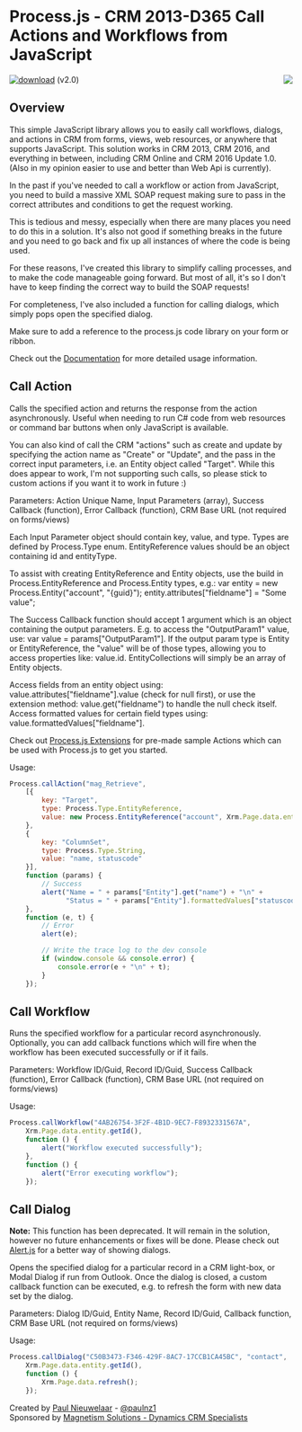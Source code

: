 # Process.js - CRM 2013-D365 Call Actions and Workflows from JavaScript
[![download](https://user-images.githubusercontent.com/14048382/27844360-c7ea9670-6174-11e7-8658-80d356c1ba8f.png)](https://github.com/PaulNieuwelaar/processjs/raw/master/ProcessJS_2_0_2_0.zip) (v2.0) [<img align="right" src="https://user-images.githubusercontent.com/14048382/29433676-4eb13ea6-83f4-11e7-8c07-eca514b1b197.png"/>](https://github.com/PaulNieuwelaar/processjs/wiki/Documentation)

## Overview
This simple JavaScript library allows you to easily call workflows, dialogs, and actions in CRM from forms, views, web resources, or anywhere that supports JavaScript. This solution works in CRM 2013, CRM 2016, and everything in between, including CRM Online and CRM 2016 Update 1.0. (Also in my opinion easier to use and better than Web Api is currently).

In the past if you've needed to call a workflow or action from JavaScript, you need to build a massive XML SOAP request making sure to pass in the correct attributes and conditions to get the request working.

This is tedious and messy, especially when there are many places you need to do this in a solution. It's also not good if something breaks in the future and you need to go back and fix up all instances of where the code is being used.

For these reasons, I've created this library to simplify calling processes, and to make the code manageable going forward. But most of all, it's so I don't have to keep finding the correct way to build the SOAP requests!

For completeness, I've also included a function for calling dialogs, which simply pops open the specified dialog.

Make sure to add a reference to the process.js code library on your form or ribbon.

Check out the [Documentation](https://github.com/PaulNieuwelaar/alertjs/wiki/Documentation) for more detailed usage information.

## Call Action
Calls the specified action and returns the response from the action asynchronously. Useful when needing to run C# code from web resources or command bar buttons when only JavaScript is available. 

You can also kind of call the CRM "actions" such as create and update by specifying the action name as "Create" or "Update", and the pass in the correct input parameters, i.e. an Entity object called "Target". While this does appear to work, I'm not supporting such calls, so please stick to custom actions if you want it to work in future :)

Parameters: Action Unique Name, Input Parameters (array), Success Callback (function), Error Callback (function), CRM Base URL (not required on forms/views)

Each Input Parameter object should contain key, value, and type. Types are defined by Process.Type enum. EntityReference values should be an object containing id and entityType. 

To assist with creating EntityReference and Entity objects, use the build in Process.EntityReference and Process.Entity types, e.g.: var entity = new Process.Entity("account", "{guid}"); entity.attributes["fieldname"] = "Some value";

The Success Callback function should accept 1 argument which is an object containing the output parameters. E.g. to access the "OutputParam1" value, use: var value = params["OutputParam1"]. If the output param type is Entity or EntityReference, the "value" will be of those types, allowing you to access properties like: value.id. EntityCollections will simply be an array of Entity objects. 

Access fields from an entity object using: value.attributes["fieldname"].value (check for null first), or use the extension method: value.get("fieldname") to handle the null check itself. Access formatted values for certain field types using: value.formattedValues["fieldname"].

Check out [Process.js Extensions](https://github.com/PaulNieuwelaar/processjsext) for pre-made sample Actions which can be used with Process.js to get you started.

Usage:
```javascript
Process.callAction("mag_Retrieve",
    [{
        key: "Target",
        type: Process.Type.EntityReference,
        value: new Process.EntityReference("account", Xrm.Page.data.entity.getId())
    },
    {
        key: "ColumnSet",
        type: Process.Type.String,
        value: "name, statuscode"
    }],
    function (params) {
        // Success
        alert("Name = " + params["Entity"].get("name") + "\n" +
              "Status = " + params["Entity"].formattedValues["statuscode"]);
    },
    function (e, t) {
        // Error
        alert(e);

        // Write the trace log to the dev console
        if (window.console && console.error) {
            console.error(e + "\n" + t);
        }
    });
```

## Call Workflow
Runs the specified workflow for a particular record asynchronously. Optionally, you can add callback functions which will fire when the workflow has been executed successfully or if it fails.

Parameters: Workflow ID/Guid, Record ID/Guid, Success Callback (function), Error Callback (function), CRM Base URL (not required on forms/views)

Usage:
```javascript
Process.callWorkflow("4AB26754-3F2F-4B1D-9EC7-F8932331567A", 
    Xrm.Page.data.entity.getId(),
    function () {
        alert("Workflow executed successfully");
    },
    function () {
        alert("Error executing workflow");
    });
```

## Call Dialog
**Note:** This function has been deprecated. It will remain in the solution, however no future enhancements or fixes will be done. Please check out [Alert.js](https://github.com/PaulNieuwelaar/alertjs/wiki/Documentation#alertshowdialogprocess) for a better way of showing dialogs.

Opens the specified dialog for a particular record in a CRM light-box, or Modal Dialog if run from Outlook. Once the dialog is closed, a custom callback function can be executed, e.g. to refresh the form with new data set by the dialog.

Parameters: Dialog ID/Guid, Entity Name, Record ID/Guid, Callback function, CRM Base URL (not required on forms/views)

Usage:
```javascript
Process.callDialog("C50B3473-F346-429F-8AC7-17CCB1CA45BC", "contact", 
    Xrm.Page.data.entity.getId(),         
    function () { 
        Xrm.Page.data.refresh(); 
    });
```

Created by [Paul Nieuwelaar](http://paulnieuwelaar.wordpress.com) - [@paulnz1](https://twitter.com/paulnz1)  
Sponsored by [Magnetism Solutions - Dynamics CRM Specialists](http://www.magnetismsolutions.com)
